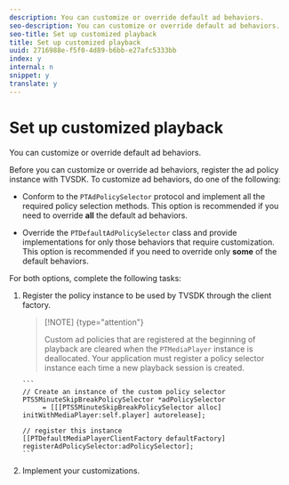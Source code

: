 ```yaml
---
description: You can customize or override default ad behaviors.
seo-description: You can customize or override default ad behaviors.
seo-title: Set up customized playback
title: Set up customized playback
uuid: 2716988e-f5f0-4d89-b6bb-e27afc5333bb
index: y
internal: n
snippet: y
translate: y
---
```


# Set up customized playback

You can customize or override default ad behaviors.

Before you can customize or override ad behaviors, register the ad policy instance with TVSDK. 
To customize ad behaviors, do one of the following: 

* Conform to the `PTAdPolicySelector` protocol and implement all the required policy selection methods. This option is recommended if you need to override **all** the default ad behaviors. 

* Override the `PTDefaultAdPolicySelector` class and provide implementations for only those behaviors that require customization. This option is recommended if you need to override only **some** of the default behaviors. 



For both options, complete the following tasks: 

1. Register the policy instance to be used by TVSDK through the client factory.


   >[!NOTE] {type="attention"}
   >
   >Custom ad policies that are registered at the beginning of playback are cleared when the `PTMediaPlayer` instance is deallocated. Your application must register a policy selector instance each time a new playback session is created. 


       ```
       // Create an instance of the custom policy selector 
       PTS5MinuteSkipBreakPolicySelector *adPolicySelector  
            = [[[PTS5MinuteSkipBreakPolicySelector alloc] initWithMediaPlayer:self.player] autorelease]; 
         
       // register this instance 
       [[PTDefaultMediaPlayerClientFactory defaultFactory] registerAdPolicySelector:adPolicySelector];
       ```
1. Implement your customizations.

